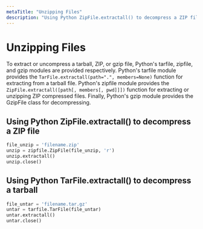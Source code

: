 ```yaml
---
metaTitle: "Unzipping Files"
description: "Using Python ZipFile.extractall() to decompress a ZIP file, Using Python TarFile.extractall() to decompress a tarball"
---
```


# Unzipping Files


To extract or uncompress a tarball, ZIP, or gzip file, Python's tarfile, zipfile, and gzip modules are provided respectively. Python's tarfile module provides the `TarFile.extractall(path=".", members=None)` function for extracting from a tarball file. Python's zipfile module provides the `ZipFile.extractall([path[, members[, pwd]]])` function for extracting or unzipping ZIP compressed files. Finally, Python's gzip module provides the GzipFile class for decompressing.



## Using Python ZipFile.extractall() to decompress a ZIP file


```py
file_unzip = 'filename.zip'
unzip = zipfile.ZipFile(file_unzip, 'r')
unzip.extractall()
unzip.close()

```



## Using Python TarFile.extractall() to decompress a tarball


```py
file_untar = 'filename.tar.gz'
untar = tarfile.TarFile(file_untar)
untar.extractall()
untar.close()

```

